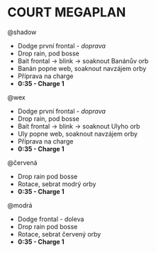 # COURT MEGAPLAN

@shadow

- Dodge první frontal - _doprava_
- Drop rain, pod bosse
- Bait frontal -> blink -> soaknout Banánův orb
- Banán popne web, soaknout navzájem orby
- Příprava na charge
- **0:35 - Charge 1**

@wex

- Dodge první frontal - _doprava_
- Drop rain, pod bosse
- Bait frontal -> blink -> soaknout Ulyho orb
- Uly popne web, soaknout navzájem orby
- Příprava na charge
- **0:35 - Charge 1**

@červená

- Drop rain pod bosse
- Rotace, sebrat modrý orby
- **0:35 - Charge 1**

@modrá

- Dodge frontal - doleva
- Drop rain pod bosse
- Rotace, sebrat červený orby
- **0:35 - Charge 1**
